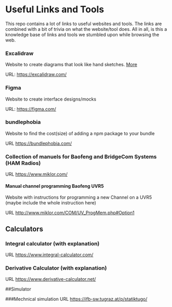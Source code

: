# Useful Links and Tools

This repo contains a lot of links to useful websites and tools.
The links are combined with a bit of trivia on what the website/tool
does. All in all, is this a knowledge base of links and tools
we stumbled upon while browsing the web.


### Excalidraw

Website to create diagrams that look like hand sketches. [More](https://github.com/Hackertreff-Reutte/useful-links-and-tools/blob/main/drawing/excalidraw.md)

URL: https://excalidraw.com/


### Figma

Website to create interface designs/mocks

URL: https://figma.com/


### bundlephobia

Website to find the cost(size) of adding a npm package to your bundle

URL https://bundlephobia.com/


### Collection of manuels for Baofeng and BridgeCom Systems  (HAM Radios)

URL https://www.miklor.com/

#### Manual channel programming Baofeng UVR5

Website with instructions for programming a new Channel on a UVR5 (maybe include the whole instruction here)

URL http://www.miklor.com/COM/UV_ProgMem.php#Option1

## Calculators

### Integral calculator (with explanation)

URL https://www.integral-calculator.com/

### Derivative Calculator (with explanation)

URL https://www.derivative-calculator.net/

##Simulator

###Mechnical simulation
URL https://ifb-sw.tugraz.at/p/statiktugo/
